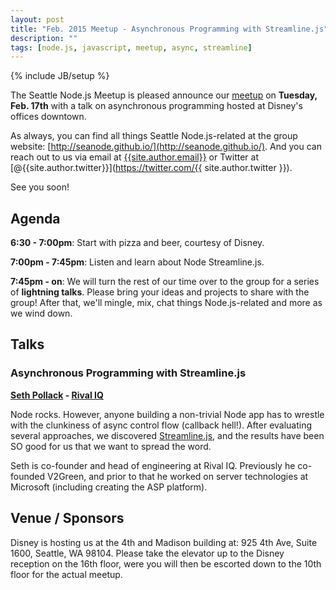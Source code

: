 ```yaml
---
layout: post
title: "Feb. 2015 Meetup - Asynchronous Programming with Streamline.js"
description: ""
tags: [node.js, javascript, meetup, async, streamline]
---
```

{% include JB/setup %}

The Seattle Node.js Meetup is pleased announce our
[meetup](http://www.meetup.com/Seattle-Node-js/events/220283112/)
on **Tuesday, Feb. 17th** with a talk on asynchronous programming
hosted at Disney's offices downtown.

As always, you can find all things Seattle Node.js-related at the group website:
[http://seanode.github.io/](http://seanode.github.io/). And you can reach out to
us via email at [{{site.author.email}}](mailto:{{site.author.email}}) or Twitter
at [@{{site.author.twitter}}](https://twitter.com/{{ site.author.twitter }}).

See you soon!

## Agenda

**6:30 - 7:00pm**: Start with pizza and beer, courtesy of Disney.

**7:00pm - 7:45pm**: Listen and learn about Node Streamline.js.

**7:45pm - on**: We will turn the rest of our time over to the group for a series of **lightning talks**. Please bring your ideas and projects to share with the group! After that, we'll mingle, mix, chat things Node.js-related and more as we wind down.

<!-- more start -->

## Talks

### Asynchronous Programming with Streamline.js

**[Seth Pollack](https://twitter.com/sethpollack) - [Rival IQ](https://www.rivaliq.com/)**

Node rocks. However, anyone building a non-trivial Node app has to wrestle with the clunkiness of async control flow (callback hell!). After evaluating several approaches, we discovered [Streamline.js](https://github.com/Sage/streamlinejs), and the results have been SO good for us that we want to spread the word.

Seth is co-founder and head of engineering at Rival IQ. Previously he co-founded V2Green, and prior to that he worked on server technologies at Microsoft (including creating the ASP platform).

## Venue / Sponsors

Disney is hosting us at the 4th and Madison building at: 925 4th Ave, Suite 1600, Seattle, WA 98104. Please take the elevator up to the Disney reception on the 16th floor, were you will then be escorted down to the 10th floor for the actual meetup.

<!-- more end -->
